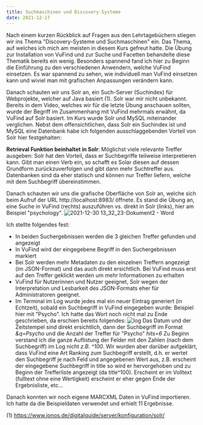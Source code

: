 ```yaml
---
title: Suchmaschinen und Discovery-Systeme
date: 2021-12-17
---
```


Nach einem kurzen Rückblick auf Fragen aus den Lehrtagebüchern stiegen wir ins Thema "Discovery-Systeme und Suchmaschinen" ein. Das Thema, auf welches ich mich am meisten in diesem Kurs gefreut hatte. Die Übung zur Installation von VuFind und zur Suche und Facetten behandelte diese Thematik bereits ein wenig. Besonders spannend fand ich hier zu Beginn die Einführung zu den verschiedenen Anwendern, welche VuFind einsetzen. Es war spannend zu sehen, wie individuell man VuFind einsetzen kann und wiviel man mit grafischen Anpassungen verändern kann.

Danach schauten wir uns Solr an, ein Such-Server (Suchindex) für Webprojekte, welcher auf Java basiert (1). Solr war mir nicht unbekannt. Bereits in dem Video, welches wir für die letzte Übung anschauen sollten, wurde der Begriff im Zusammenhang mit VuFind mehrmals erwähnt, da VuFind auf Solr basiert.
Im Kurs wurde Solr und MySQL miteinander verglichen. Nebst dem offensichtlichen, dass Solr ein Suchindex ist und MySQL eine Datenbank habe ich folgenden ausschlaggebenden Vorteil von Solr hier festgehalten:

**Retrieval Funktion beinhaltet in Solr**: Möglichst viele relevante Treffer ausgeben: Solr hat den Vorteil, dass er Suchbegriffe teilweise interpretieren kann. Gibt man einen Verb ein, so schafft es Solar diesen auf dessen Grundform zurückzuverfolgen und gibt dann mehr Suchtreffer aus. Datenbanken sind da eher statisch und können nur Treffer liefern, welche mit dem Suchbegriff übereinstimmen.

Danach schauten wir uns die grafische Oberfläche von Solr an, welche sich beim Aufruf der URL http://localhost:8983/ öffnete.
Es stand die Übung an, eine Suche in VuFind (rechts) auszuführen vs. direkt in Solr (links), hier am Beispiel "psychology".
![2021-12-30 13_32_23-Dokument2 - Word](https://user-images.githubusercontent.com/85638168/147752296-3517c05b-4a26-4a1a-8393-2fe293c8b750.png)

Ich stellte folgendes fest:
- In beiden Suchergebnissen werden die 3 gleichen Treffer gefunden und angezeigt
- In VuFind wird der eingegebene Begriff in den Suchergebnissen markiert
- Bei Solr werden mehr Metadaten zu den einzelnen Treffern angezeigt (im JSON-Format) und das auch direkt ersichtlich. Bei VuFind muss erst auf den Treffer geklickt werden um mehr Informationen zu erhalten
- VuFind für Nutzerinnen und Nutzer geeignet, Solr wegen der Interpretation und Lesbarkeit des JSON-Formats eher für Administratoren geeignet.
- Im Terminal im Log wurde jedes mal ein neuer Eintrag generiert (in Echtzeit), sobald ein Suchbegriff in VuFind eingegeben wurde: Beispiel hier mit "Psycho". Ich hatte das Wort noch nicht mal zu Ende geschrieben, da erschien bereits folgendes:
![log](https://user-images.githubusercontent.com/85638168/147751557-0a13bba6-daef-4a88-8d0a-a2ef1780923d.png)
Das Datum und der Zeitstempel sind direkt ersichtlich, dann der Suchbegriff im Format *&q=Psycho* und die Anzahl der Treffer für "Psycho" *hits=6*
Zu Beginn verstand ich die ganze Auflistung der Felder mit den Zahlen (nach dem Suchbegriff) im Log nicht *z.B. ^100*. Wir wurden aber darüber aufgeklärt, dass  VuFind eine Art Ranking zum Suchbegriff erstellt, d.h. er wertet den Suchbegriff je nach Feld und angegebenen Wert aus, z.B. erscheint der eingegebene Suchbegriff in title so wird er hervorgehoben und zu Beginn der Trefferliste angezeigt (da title^100). Erscheint er im Volltext (fulltext ohne eine Wertigkeit) erscheint er eher gegen Ende der Ergebnisliste, etc...

Danach konnten wir noch eigene MARCXML Daten in VuFind importieren. Ich hatte da die Beispieldaten verwendet und erhielt 11 Ergebnisse.

(1) https://www.ionos.de/digitalguide/server/konfiguration/solr/
